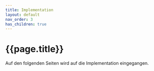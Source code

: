 ```yaml
---
title: Implementation
layout: default
nav_order: 3
has_children: true
---
```


# {{page.title}}

Auf den folgenden Seiten wird auf die Implementation eingegangen.